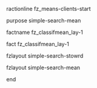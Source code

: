 
ractionline fz_means-clients-start
 purpose simple-search-mean
 factname fz_classifmean_lay-1

fact fz_classifmean_lay-1
 fzlayout simple-search-stowrd
 fzlayout simple-search-mean

end





